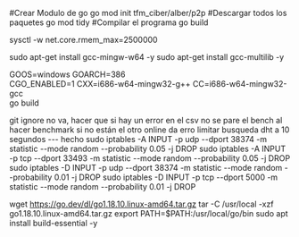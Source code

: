 #Crear Modulo de go
go mod init tfm_ciber/alber/p2p
#Descargar todos los paquetes
go mod tidy
#Compilar el programa
go build


sysctl -w net.core.rmem_max=2500000


sudo apt-get install gcc-mingw-w64 -y
sudo apt-get install gcc-multilib -y

GOOS=windows GOARCH=386 \
  CGO_ENABLED=1 CXX=i686-w64-mingw32-g++ CC=i686-w64-mingw32-gcc \
  go build

git ignore no va, hacer que si hay un error en el csv no se pare el bench
al hacer benchmark si no están el otro online da erro
limitar busqueda dht a 10 segundos --- hecho
sudo iptables -A INPUT -p udp --dport 38374 -m statistic --mode random --probability 0.05 -j DROP
sudo iptables -A INPUT -p tcp --dport 33493 -m statistic --mode random --probability 0.05 -j DROP
sudo iptables -D INPUT -p udp --dport 38374 -m statistic --mode random --probability 0.01 -j DROP
sudo iptables -D INPUT -p tcp --dport 5000 -m statistic --mode random --probability 0.01 -j DROP

wget https://go.dev/dl/go1.18.10.linux-amd64.tar.gz
tar -C /usr/local -xzf go1.18.10.linux-amd64.tar.gz
export PATH=$PATH:/usr/local/go/bin
sudo apt install build-essential -y